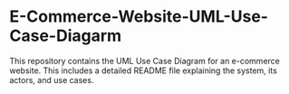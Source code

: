 # E-Commerce-Website-UML-Use-Case-Diagarm
This repository contains the UML Use Case Diagram for an e-commerce website. This includes a detailed README file explaining the system, its actors, and use cases.
